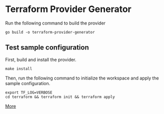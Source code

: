 # Terraform Provider Generator

Run the following command to build the provider

```shell
go build -o terraform-provider-generator
```

## Test sample configuration

First, build and install the provider.

```shell
make install
```

Then, run the following command to initialize the workspace and apply the sample configuration.

```shell
export TF_LOG=VERBOSE
cd terraform && terraform init && terraform apply
```

[More](https://developer.hashicorp.com/terraform/plugin)
